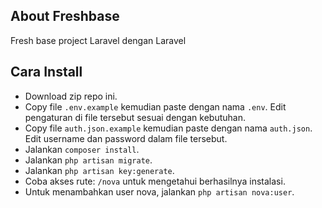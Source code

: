 ## About Freshbase

Fresh base project Laravel dengan Laravel

## Cara Install

- Download zip repo ini.
- Copy file `.env.example` kemudian paste dengan nama `.env`. Edit pengaturan di file tersebut sesuai dengan kebutuhan.
- Copy file `auth.json.example` kemudian paste dengan nama `auth.json`. Edit username dan password dalam file tersebut.
- Jalankan `composer install`.
- Jalankan `php artisan migrate`.
- Jalankan `php artisan key:generate`.
- Coba akses rute: `/nova` untuk mengetahui berhasilnya instalasi.
- Untuk menambahkan user nova, jalankan `php artisan nova:user`.
